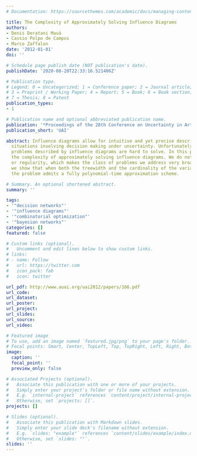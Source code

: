 ```yaml
---
# Documentation: https://sourcethemes.com/academic/docs/managing-content/

title: The Complexity of Approximately Solving Influence Diagrams
authors:
- Denis Deratani Mauá
- Cassio Polpo de Campos
- Marco Zaffalon
date: '2012-01-01'
doi: ''

# Schedule page publish date (NOT publication's date).
publishDate: '2020-08-20T22:33:16.521406Z'

# Publication type.
# Legend: 0 = Uncategorized; 1 = Conference paper; 2 = Journal article;
# 3 = Preprint / Working Paper; 4 = Report; 5 = Book; 6 = Book section;
# 7 = Thesis; 8 = Patent
publication_types:
- 1

# Publication name and optional abbreviated publication name.
publication: '*Proceedings of the 28th Conference on Uncertainty in Artificial Intelligence*'
publication_short: 'UAI'

abstract: Influence diagrams allow for intuitive and yet precise description of complex
  situations involving decision making under uncertainty. Unfortunately, most of the
  problems described by influence diagrams are hard to solve. In this paper we discuss
  the complexity of approximately solving influence diagrams. We do not assume no-forgetting
  or regularity, which makes the class of problems we address very broad. Remarkably,
  we show that when both the treewidth and the cardinality of the variables are bounded
  the problem admits a fully polynomial-time approximation scheme.

# Summary. An optional shortened abstract.
summary: ''

tags:
- '"decision networks"'
- '"influence diagrams"'
- '"combinatorial optimization"'
- '"bayesian networks"'
categories: []
featured: false

# Custom links (optional).
#   Uncomment and edit lines below to show custom links.
# links:
# - name: Follow
#   url: https://twitter.com
#   icon_pack: fab
#   icon: twitter

url_pdf: http://www.auai.org/uai2012/papers/166.pdf
url_code:
url_dataset:
url_poster:
url_project:
url_slides:
url_source:
url_video:

# Featured image
# To use, add an image named `featured.jpg/png` to your page's folder. 
# Focal points: Smart, Center, TopLeft, Top, TopRight, Left, Right, BottomLeft, Bottom, BottomRight.
image:
  caption: ''
  focal_point: ''
  preview_only: false

# Associated Projects (optional).
#   Associate this publication with one or more of your projects.
#   Simply enter your project's folder or file name without extension.
#   E.g. `internal-project` references `content/project/internal-project/index.md`.
#   Otherwise, set `projects: []`.
projects: []

# Slides (optional).
#   Associate this publication with Markdown slides.
#   Simply enter your slide deck's filename without extension.
#   E.g. `slides: "example"` references `content/slides/example/index.md`.
#   Otherwise, set `slides: ""`.
slides: ''
---
```

